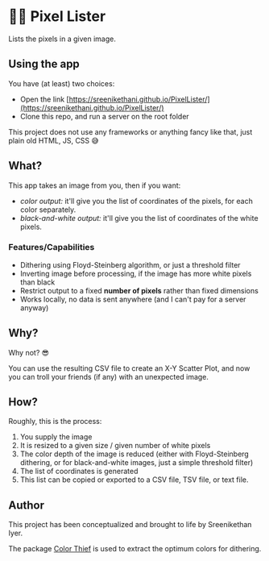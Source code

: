 # 👾📃 Pixel Lister
Lists the pixels in a given image.

## Using the app

You have (at least) two choices:
- Open the link [https://sreenikethani.github.io/PixelLister/](https://sreenikethani.github.io/PixelLister/)
- Clone this repo, and run a server on the root folder

This project does not use any frameworks or anything fancy like that, just plain
old HTML, JS, CSS 😅

## What?
This app takes an image from you, then if you want:
- *color output:* it'll give you the list of coordinates of the pixels, for each
color separately.
- *black-and-white output:* it'll give you the list of coordinates of the white
pixels.

### Features/Capabilities
- Dithering using Floyd-Steinberg algorithm, or just a threshold filter
- Inverting image before processing, if the image has more white pixels than black
- Restrict output to a fixed **number of pixels** rather than fixed dimensions
- Works locally, no data is sent anywhere (and I can't pay for a server anyway)

## Why?
Why not? 😎

You can use the resulting CSV file to create an X-Y Scatter Plot, and now you
can troll your friends (if any) with an unexpected image.

## How?
Roughly, this is the process:
1. You supply the image
2. It is resized to a given size / given number of white pixels
3. The color depth of the image is reduced (either with Floyd-Steinberg dithering,
or for black-and-white images, just a simple threshold filter)
4. The list of coordinates is generated
5. This list can be copied or exported to a CSV file, TSV file, or text file.

## Author
This project has been conceptualized and brought to life by Sreenikethan Iyer.

The package [Color Thief](https://github.com/lokesh/color-thief) is used to
extract the optimum colors for dithering.
